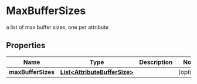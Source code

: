 

# MaxBufferSizes

a list of max buffer sizes, one per attribute

## Properties

Name | Type | Description | Notes
------------ | ------------- | ------------- | -------------
**maxBufferSizes** | [**List&lt;AttributeBufferSize&gt;**](AttributeBufferSize.md) |  |  [optional]



